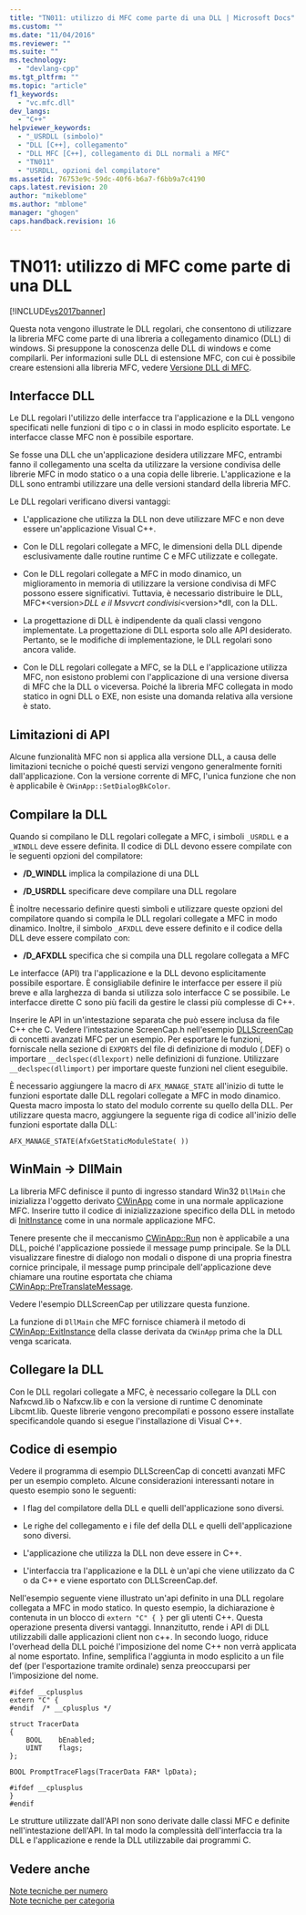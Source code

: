 ```yaml
---
title: "TN011: utilizzo di MFC come parte di una DLL | Microsoft Docs"
ms.custom: ""
ms.date: "11/04/2016"
ms.reviewer: ""
ms.suite: ""
ms.technology: 
  - "devlang-cpp"
ms.tgt_pltfrm: ""
ms.topic: "article"
f1_keywords: 
  - "vc.mfc.dll"
dev_langs: 
  - "C++"
helpviewer_keywords: 
  - "_USRDLL (simbolo)"
  - "DLL [C++], collegamento"
  - "DLL MFC [C++], collegamento di DLL normali a MFC"
  - "TN011"
  - "USRDLL, opzioni del compilatore"
ms.assetid: 76753e9c-59dc-40f6-b6a7-f6bb9a7c4190
caps.latest.revision: 20
author: "mikeblome"
ms.author: "mblome"
manager: "ghogen"
caps.handback.revision: 16
---
```

# TN011: utilizzo di MFC come parte di una DLL
[!INCLUDE[vs2017banner](../assembler/inline/includes/vs2017banner.md)]

Questa nota vengono illustrate le DLL regolari, che consentono di utilizzare la libreria MFC come parte di una libreria a collegamento dinamico \(DLL\) di windows.  Si presuppone la conoscenza delle DLL di windows e come compilarli.  Per informazioni sulle DLL di estensione MFC, con cui è possibile creare estensioni alla libreria MFC, vedere [Versione DLL di MFC](../mfc/tn033-dll-version-of-mfc.md).  
  
## Interfacce DLL  
 Le DLL regolari l'utilizzo delle interfacce tra l'applicazione e la DLL vengono specificati nelle funzioni di tipo c o in classi in modo esplicito esportate.  Le interfacce classe MFC non è possibile esportare.  
  
 Se fosse una DLL che un'applicazione desidera utilizzare MFC, entrambi fanno il collegamento una scelta da utilizzare la versione condivisa delle librerie MFC in modo statico o a una copia delle librerie.  L'applicazione e la DLL sono entrambi utilizzare una delle versioni standard della libreria MFC.  
  
 Le DLL regolari verificano diversi vantaggi:  
  
-   L'applicazione che utilizza la DLL non deve utilizzare MFC e non deve essere un'applicazione Visual C\+\+.  
  
-   Con le DLL regolari collegate a MFC, le dimensioni della DLL dipende esclusivamente dalle routine runtime C e MFC utilizzate e collegate.  
  
-   Con le DLL regolari collegate a MFC in modo dinamico, un miglioramento in memoria di utilizzare la versione condivisa di MFC possono essere significativi.  Tuttavia, è necessario distribuire le DLL, MFC*\<version\>*DLL e il Msvvcrt condivisi*\<version\>*dll, con la DLL.  
  
-   La progettazione di DLL è indipendente da quali classi vengono implementate.  La progettazione di DLL esporta solo alle API desiderato.  Pertanto, se le modifiche di implementazione, le DLL regolari sono ancora valide.  
  
-   Con le DLL regolari collegate a MFC, se la DLL e l'applicazione utilizza MFC, non esistono problemi con l'applicazione di una versione diversa di MFC che la DLL o viceversa.  Poiché la libreria MFC collegata in modo statico in ogni DLL o EXE, non esiste una domanda relativa alla versione è stato.  
  
## Limitazioni di API  
 Alcune funzionalità MFC non si applica alla versione DLL, a causa delle limitazioni tecniche o poiché questi servizi vengono generalmente forniti dall'applicazione.  Con la versione corrente di MFC, l'unica funzione che non è applicabile è `CWinApp::SetDialogBkColor`.  
  
## Compilare la DLL  
 Quando si compilano le DLL regolari collegate a MFC, i simboli `_USRDLL` e a `_WINDLL` deve essere definita.  Il codice di DLL devono essere compilate con le seguenti opzioni del compilatore:  
  
-   **\/D\_WINDLL** implica la compilazione di una DLL  
  
-   **\/D\_USRDLL** specificare deve compilare una DLL regolare  
  
 È inoltre necessario definire questi simboli e utilizzare queste opzioni del compilatore quando si compila le DLL regolari collegate a MFC in modo dinamico.  Inoltre, il simbolo `_AFXDLL` deve essere definito e il codice della DLL deve essere compilato con:  
  
-   **\/D\_AFXDLL** specifica che si compila una DLL regolare collegata a MFC  
  
 Le interfacce \(API\) tra l'applicazione e la DLL devono esplicitamente possibile esportare.  È consigliabile definire le interfacce per essere il più breve e alla larghezza di banda si utilizza solo interfacce C se possibile.  Le interfacce dirette C sono più facili da gestire le classi più complesse di C\+\+.  
  
 Inserire le API in un'intestazione separata che può essere inclusa da file C\+\+ che C.  Vedere l'intestazione ScreenCap.h nell'esempio [DLLScreenCap](../top/visual-cpp-samples.md) di concetti avanzati MFC per un esempio.  Per esportare le funzioni, forniscale nella sezione di `EXPORTS` del file di definizione di modulo \(.DEF\) o importare `__declspec(dllexport)` nelle definizioni di funzione.  Utilizzare `__declspec(dllimport)` per importare queste funzioni nel client eseguibile.  
  
 È necessario aggiungere la macro di `AFX_MANAGE_STATE` all'inizio di tutte le funzioni esportate dalle DLL regolari collegate a MFC in modo dinamico.  Questa macro imposta lo stato del modulo corrente su quello della DLL.  Per utilizzare questa macro, aggiungere la seguente riga di codice all'inizio delle funzioni esportate dalla DLL:  
  
 `AFX_MANAGE_STATE(AfxGetStaticModuleState( ))`  
  
## WinMain \-\> DllMain  
 La libreria MFC definisce il punto di ingresso standard Win32 `DllMain` che inizializza l'oggetto derivato [CWinApp](../mfc/reference/cwinapp-class.md) come in una normale applicazione MFC.  Inserire tutto il codice di inizializzazione specifico della DLL in metodo di [InitInstance](../Topic/CWinApp::InitInstance.md) come in una normale applicazione MFC.  
  
 Tenere presente che il meccanismo [CWinApp::Run](../Topic/CWinApp::Run.md) non è applicabile a una DLL, poiché l'applicazione possiede il message pump principale.  Se la DLL visualizzare finestre di dialogo non modali o dispone di una propria finestra cornice principale, il message pump principale dell'applicazione deve chiamare una routine esportata che chiama [CWinApp::PreTranslateMessage](../Topic/CWinApp::PreTranslateMessage.md).  
  
 Vedere l'esempio DLLScreenCap per utilizzare questa funzione.  
  
 La funzione di `DllMain` che MFC fornisce chiamerà il metodo di [CWinApp::ExitInstance](../Topic/CWinApp::ExitInstance.md) della classe derivata da `CWinApp` prima che la DLL venga scaricata.  
  
## Collegare la DLL  
 Con le DLL regolari collegate a MFC, è necessario collegare la DLL con Nafxcwd.lib o Nafxcw.lib e con la versione di runtime C denominate Libcmt.lib.  Queste librerie vengono precompilati e possono essere installate specificandole quando si esegue l'installazione di Visual C\+\+.  
  
## Codice di esempio  
 Vedere il programma di esempio DLLScreenCap di concetti avanzati MFC per un esempio completo.  Alcune considerazioni interessanti notare in questo esempio sono le seguenti:  
  
-   I flag del compilatore della DLL e quelli dell'applicazione sono diversi.  
  
-   Le righe del collegamento e i file def della DLL e quelli dell'applicazione sono diversi.  
  
-   L'applicazione che utilizza la DLL non deve essere in C\+\+.  
  
-   L'interfaccia tra l'applicazione e la DLL è un'api che viene utilizzato da C o da C\+\+ e viene esportato con DLLScreenCap.def.  
  
 Nell'esempio seguente viene illustrato un'api definito in una DLL regolare collegata a MFC in modo statico.  In questo esempio, la dichiarazione è contenuta in un blocco di `extern "C" { }` per gli utenti C\+\+.  Questa operazione presenta diversi vantaggi.  Innanzitutto, rende i API di DLL utilizzabili dalle applicazioni client non c\+\+.  In secondo luogo, riduce l'overhead della DLL poiché l'imposizione del nome C\+\+ non verrà applicata al nome esportato.  Infine, semplifica l'aggiunta in modo esplicito a un file def \(per l'esportazione tramite ordinale\) senza preoccuparsi per l'imposizione del nome.  
  
```  
#ifdef __cplusplus  
extern "C" {  
#endif  /* __cplusplus */  
  
struct TracerData  
{  
    BOOL    bEnabled;  
    UINT    flags;  
};  
  
BOOL PromptTraceFlags(TracerData FAR* lpData);  
  
#ifdef __cplusplus  
}  
#endif  
```  
  
 Le strutture utilizzate dall'API non sono derivate dalle classi MFC e definite nell'intestazione dell'API.  In tal modo la complessità dell'interfaccia tra la DLL e l'applicazione e rende la DLL utilizzabile dai programmi C.  
  
## Vedere anche  
 [Note tecniche per numero](../mfc/technical-notes-by-number.md)   
 [Note tecniche per categoria](../mfc/technical-notes-by-category.md)